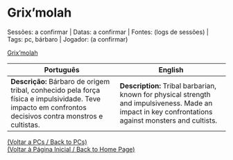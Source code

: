 
# Grix’molah

Sessões: a confirmar | Datas: a confirmar | Fontes: (logs de sessões) | Tags: pc, bárbaro | Jogador: (a confirmar)

[Grix’molah](grixmolah.png)

| Português | English |
|-----------|---------|
| **Descrição:** Bárbaro de origem tribal, conhecido pela força física e impulsividade. Teve impacto em confrontos decisivos contra monstros e cultistas. | **Description:** Tribal barbarian, known for physical strength and impulsiveness. Made an impact in key confrontations against monsters and cultists. |

[(Voltar a PCs / Back to PCs)](pcs.md)  
[(Voltar à Página Inicial / Back to Home Page)](index.md)

